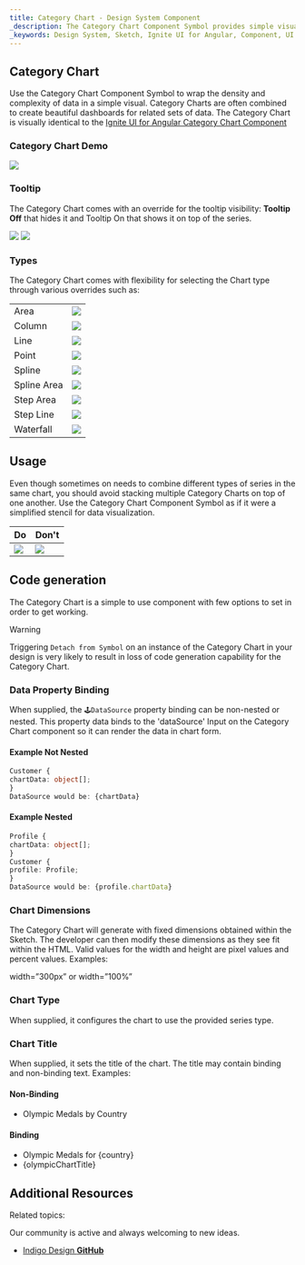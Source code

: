 ```yaml
---
title: Category Chart - Design System Component
_description: The Category Chart Component Symbol provides simple visual representations for dense complex data. 
_keywords: Design System, Sketch, Ignite UI for Angular, Component, UI Library, Widgets
---
```


## Category Chart

Use the Category Chart Component Symbol to wrap the density and complexity of data in a simple visual. Category Charts are often combined to create beautiful dashboards for related sets of data.
The Category Chart is visually identical to the [Ignite UI for Angular Category Chart Component](https://www.infragistics.com/products/ignite-ui-angular/angular/components/categorychart.html)

### Category Chart Demo

![](../images/category_chart_demo.png)

### Tooltip

The Category Chart comes with an override for the tooltip visibility: **Tooltip Off** that hides it and Tooltip On that shows it on top of the series.

![](../images/chart_category_tooltip-off.png)
![](../images/chart_category_tooltip-on.png)

### Types

The Category Chart comes with flexibility for selecting the Chart type through various overrides such as:

|             |                                               |
| ----------- | --------------------------------------------- |
| Area        | ![](../images/chart_category_area.png)        |
| Column      | ![](../images/chart_category_column.png)      |
| Line        | ![](../images/chart_category_line.png)        |
| Point       | ![](../images/chart_category_point.png)       |
| Spline      | ![](../images/chart_category_spline.png)      |
| Spline Area | ![](../images/chart_category_spline-area.png) |
| Step Area   | ![](../images/chart_category_step-area.png)   |
| Step Line   | ![](../images/chart_category_step-line.png)   |
| Waterfall   | ![](../images/chart_category_waterfall.png)   |

## Usage

Even though sometimes on needs to combine different types of series in the same chart, you should avoid stacking multiple Category Charts on top of one another. Use the Category Chart Component Symbol as if it were a simplified stencil for data visualization.

| Do                                    | Don't                                   |
| ------------------------------------- | --------------------------------------- |
| ![](../images/chart_category_do1.png) | ![](../images/chart_category_dont1.png) |

## Code generation

The Category Chart is a simple to use component with few options to set in order to get working.

> [!WARNING]
> Triggering `Detach from Symbol` on an instance of the Category Chart in your design is very likely to result in loss of code generation capability for the Category Chart.

### Data Property Binding

When supplied, the `🕹️DataSource` property binding can be non-nested or nested. This property data binds to the 'dataSource' Input on the Category Chart component so it can render the data in chart form.

#### Example Not Nested

```typescript
Customer {
chartData: object[];
}
DataSource would be: {chartData}
```

#### Example Nested

```typescript
Profile {
chartData: object[];
}
Customer {
profile: Profile;
}
DataSource would be: {profile.chartData}
```

### Chart Dimensions

The Category Chart will generate with fixed dimensions obtained within the Sketch. The developer can then modify these dimensions as they see fit within the HTML. Valid values for the width and height are pixel values and percent values. Examples:

width=”300px” or width=”100%”

### Chart Type

When supplied, it configures the chart to use the provided series type.

### Chart Title

When supplied, it sets the title of the chart. The title may contain binding and non-binding text. Examples:

#### Non-Binding

- Olympic Medals by Country

#### Binding

- Olympic Medals for {country}
- {olympicChartTitle}

## Additional Resources

Related topics:

Our community is active and always welcoming to new ideas.

- [Indigo Design **GitHub**](https://github.com/IgniteUI/design-system-docfx)
